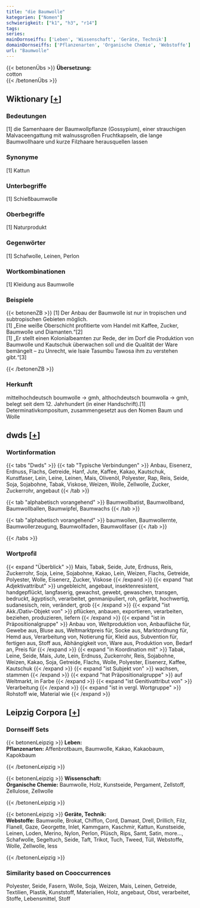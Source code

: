 ```yaml
---
title: "die Baumwolle"
kategorien: ["Nomen"]
schwierigkeit: ["k1", "h3", "r14"]
tags:
series:
mainDornseiffs: ['Leben', 'Wissenschaft', 'Geräte, Technik']
domainDornseiffs: ['Pflanzenarten', 'Organische Chemie', 'Webstoffe']
url: "Baumwolle"
---
```


{{< betonenÜbs >}}
**Übersetzung:**  
cotton  
{{< /betonenÜbs >}}

## Wiktionary [[+](https://de.wiktionary.org/wiki/Baumwolle)]

### Bedeutungen
[1] die Samenhaare der Baumwollpflanze (Gossypium), einer strauchigen Malvaceengattung mit walnussgroßen Fruchtkapseln, die lange Baumwollhaare und kurze Filzhaare herausquellen lassen  

### Synonyme
[1] Kattun  

### Unterbegriffe
[1] Schießbaumwolle  

### Oberbegriffe
[1] Naturprodukt  

### Gegenwörter
[1] Schafwolle, Leinen, Perlon  

### Wortkombinationen
[1] Kleidung aus Baumwolle  

### Beispiele
{{< betonenZB >}}
[1] Der Anbau der Baumwolle ist nur in tropischen und subtropischen Gebieten möglich.  
[1] „Eine weiße Oberschicht profitierte vom Handel mit Kaffee, Zucker, Baumwolle und Diamanten.“[2]  
[1] „Er stellt einen Kolonialbeamten zur Rede, der im Dorf die Produktion von Baumwolle und Kautschuk überwachen soll und die Qualität der Ware bemängelt – zu Unrecht, wie Isaie Tasumbu Tawosa ihm zu verstehen gibt.“[3]  

{{< /betonenZB >}}
### Herkunft
mittelhochdeutsch boumwolle → gmh, althochdeutsch boumwolla → gmh, belegt seit dem 12. Jahrhundert (in einer Handschrift).[1]  
Determinativkompositum, zusammengesetzt aus den Nomen Baum und Wolle  



## dwds [[+](https://www.dwds.de/wb/Baumwolle)]

### Wortinformation
{{< tabs "Dwds" >}}
{{< tab "Typische Verbindungen" >}}
Anbau, Eisenerz, Erdnuss, Flachs, Getreide, Hanf, Jute, Kaffee, Kakao, Kautschuk, Kunstfaser, Lein, Leine, Leinen, Mais, Olivenöl, Polyester, Rap, Reis, Seide, Soja, Sojabohne, Tabak, Viskose, Weizen, Wolle, Zellwolle, Zucker, Zuckerrohr, angebaut
{{< /tab >}}

{{< tab "alphabetisch vorangehend" >}}
Baumwollbatist, Baumwollband, Baumwollballen, Baumwipfel, Baumwachs
{{< /tab >}}

{{< tab "alphabetisch vorangehend" >}}
baumwollen, Baumwollernte, Baumwollerzeugung, Baumwollfaden, Baumwollfaser
{{< /tab >}}

{{< /tabs >}}

### Wortprofil
{{< expand "Überblick" >}} Mais, Tabak, Seide, Jute, Erdnuss, Reis, Zuckerrohr, Soja, Leine, Sojabohne, Kakao, Lein, Weizen, Flachs, Getreide, Polyester, Wolle, Eisenerz, Zucker, Viskose {{< /expand >}}
{{< expand "hat Adjektivattribut" >}} ungebleicht, angebaut, insektenresistent, handgepflückt, langfaserig, gewachst, gewebt, gewaschen, transgen, bedruckt, ägyptisch, verarbeitet, genmanipuliert, roh, gefärbt, hochwertig, sudanesisch, rein, verändert, grob {{< /expand >}}
{{< expand "ist Akk./Dativ-Objekt von" >}} pflücken, anbauen, exportieren, verarbeiten, beziehen, produzieren, liefern {{< /expand >}}
{{< expand "ist in Präpositionalgruppe" >}} Anbau von, Weltproduktion von, Anbaufläche für, Gewebe aus, Bluse aus, Weltmarktpreis für, Socke aus, Marktordnung für, Hemd aus, Verarbeitung von, Notierung für, Kleid aus, Subvention für, fertigen aus, Stoff aus, Abhängigkeit von, Ware aus, Produktion von, Bedarf an, Preis für {{< /expand >}}
{{< expand "in Koordination mit" >}} Tabak, Leine, Seide, Mais, Jute, Lein, Erdnuss, Zuckerrohr, Reis, Sojabohne, Weizen, Kakao, Soja, Getreide, Flachs, Wolle, Polyester, Eisenerz, Kaffee, Kautschuk {{< /expand >}}
{{< expand "ist Subjekt von" >}} wachsen, stammen {{< /expand >}}
{{< expand "hat Präpositionalgruppe" >}} auf Weltmarkt, in Farbe {{< /expand >}}
{{< expand "ist Genitivattribut von" >}} Verarbeitung {{< /expand >}}
{{< expand "ist in vergl. Wortgruppe" >}} Rohstoff wie, Material wie {{< /expand >}}

## Leipzig Corpora [[+](https://corpora.uni-leipzig.de/en/res?word=Baumwolle&corpusId=deu_newscrawl-public_2018)]

### Dornseiff Sets
{{< betonenLeipzig >}}
**Leben:**  
**Pflanzenarten:** Affenbrotbaum, Baumwolle, Kakao, Kakaobaum, Kapokbaum  

{{< /betonenLeipzig >}}


{{< betonenLeipzig >}}
**Wissenschaft:**  
**Organische Chemie:** Baumwolle, Holz, Kunstseide, Pergament, Zellstoff, Zellulose, Zellwolle  

{{< /betonenLeipzig >}}


{{< betonenLeipzig >}}
**Geräte, Technik:**  
**Webstoffe:** Baumwolle, Brokat, Chiffon, Cord, Damast, Drell, Drillich, Filz, Flanell, Gaze, Georgette, Inlet, Kammgarn, Kaschmir, Kattun, Kunstseide, Leinen, Loden, Merino, Nylon, Perlon, Plüsch, Rips, Samt, Satin, more..., Schafwolle, Segeltuch, Seide, Taft, Trikot, Tuch, Tweed, Tüll, Webstoffe, Wolle, Zellwolle, less  

{{< /betonenLeipzig >}}

### Similarity based on Cooccurrences
Polyester, Seide, Fasern, Wolle, Soja, Weizen, Mais, Leinen, Getreide, Textilien, Plastik, Kunststoff, Materialien, Holz, angebaut, Obst, verarbeitet, Stoffe, Lebensmittel, Stoff

